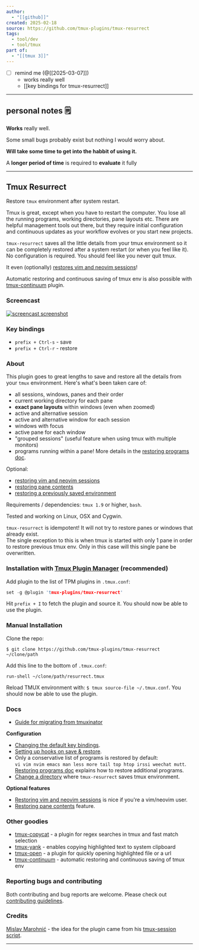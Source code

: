 ```yaml
---
author:
  - "[[github]]"
created: 2025-02-18
source: https://github.com/tmux-plugins/tmux-resurrect
tags:
  - tool/dev
  - tool/tmux
part of:
  - "[[tmux 3]]"
---
```

- [ ] remind me (@[[2025-03-07]])
	- works really well
	- [[key bindings for tmux-resurrect]]
___
## personal notes 🗒

**Works** really well. 

Some small bugs probably exist but nothing I would worry about.

**Will take some time to get into the habbit of using it.**

A **longer period of time** is required to **evaluate** it fully

___
## Tmux Resurrect

Restore `tmux` environment after system restart.

Tmux is great, except when you have to restart the computer. You lose all the running programs, working directories, pane layouts etc. There are helpful management tools out there, but they require initial configuration and continuous updates as your workflow evolves or you start new projects.

`tmux-resurrect` saves all the little details from your tmux environment so it can be completely restored after a system restart (or when you feel like it). No configuration is required. You should feel like you never quit tmux.

It even (optionally) [restores vim and neovim sessions](https://github.com/tmux-plugins/tmux-resurrect/blob/master/docs/restoring_vim_and_neovim_sessions.md)!

Automatic restoring and continuous saving of tmux env is also possible with [tmux-continuum](https://github.com/tmux-plugins/tmux-continuum) plugin.

### Screencast

[![screencast screenshot](https://github.com/tmux-plugins/tmux-resurrect/raw/master/video/screencast_img.png)](https://vimeo.com/104763018)

### Key bindings

- `prefix + Ctrl-s` - save
- `prefix + Ctrl-r` - restore

### About

This plugin goes to great lengths to save and restore all the details from your `tmux` environment. Here's what's been taken care of:

- all sessions, windows, panes and their order
- current working directory for each pane
- **exact pane layouts** within windows (even when zoomed)
- active and alternative session
- active and alternative window for each session
- windows with focus
- active pane for each window
- "grouped sessions" (useful feature when using tmux with multiple monitors)
- programs running within a pane! More details in the [restoring programs doc](https://github.com/tmux-plugins/tmux-resurrect/blob/master/docs/restoring_programs.md).

Optional:

- [restoring vim and neovim sessions](https://github.com/tmux-plugins/tmux-resurrect/blob/master/docs/restoring_vim_and_neovim_sessions.md)
- [restoring pane contents](https://github.com/tmux-plugins/tmux-resurrect/blob/master/docs/restoring_pane_contents.md)
- [restoring a previously saved environment](https://github.com/tmux-plugins/tmux-resurrect/blob/master/docs/restoring_previously_saved_environment.md)

Requirements / dependencies: `tmux 1.9` or higher, `bash`.

Tested and working on Linux, OSX and Cygwin.

`tmux-resurrect` is idempotent! It will not try to restore panes or windows that already exist.  
The single exception to this is when tmux is started with only 1 pane in order to restore previous tmux env. Only in this case will this single pane be overwritten.

### Installation with [Tmux Plugin Manager](https://github.com/tmux-plugins/tpm) (recommended)

Add plugin to the list of TPM plugins in `.tmux.conf`:

```c
set -g @plugin 'tmux-plugins/tmux-resurrect'
```

Hit `prefix + I` to fetch the plugin and source it. You should now be able to use the plugin.

### Manual Installation

Clone the repo:

```
$ git clone https://github.com/tmux-plugins/tmux-resurrect ~/clone/path
```

Add this line to the bottom of `.tmux.conf`:

```
run-shell ~/clone/path/resurrect.tmux
```

Reload TMUX environment with: `$ tmux source-file ~/.tmux.conf`. You should now be able to use the plugin.

### Docs

- [Guide for migrating from tmuxinator](https://github.com/tmux-plugins/tmux-resurrect/blob/master/docs/migrating_from_tmuxinator.md)

**Configuration**

- [Changing the default key bindings](https://github.com/tmux-plugins/tmux-resurrect/blob/master/docs/custom_key_bindings.md).
- [Setting up hooks on save & restore](https://github.com/tmux-plugins/tmux-resurrect/blob/master/docs/hooks.md).
- Only a conservative list of programs is restored by default:  
`vi vim nvim emacs man less more tail top htop irssi weechat mutt`.  
[Restoring programs doc](https://github.com/tmux-plugins/tmux-resurrect/blob/master/docs/restoring_programs.md) explains how to restore additional programs.
- [Change a directory](https://github.com/tmux-plugins/tmux-resurrect/blob/master/docs/save_dir.md) where `tmux-resurrect` saves tmux environment.

**Optional features**

- [Restoring vim and neovim sessions](https://github.com/tmux-plugins/tmux-resurrect/blob/master/docs/restoring_vim_and_neovim_sessions.md) is nice if you're a vim/neovim user.
- [Restoring pane contents](https://github.com/tmux-plugins/tmux-resurrect/blob/master/docs/restoring_pane_contents.md) feature.

### Other goodies

- [tmux-copycat](https://github.com/tmux-plugins/tmux-copycat) - a plugin for regex searches in tmux and fast match selection
- [tmux-yank](https://github.com/tmux-plugins/tmux-yank) - enables copying highlighted text to system clipboard
- [tmux-open](https://github.com/tmux-plugins/tmux-open) - a plugin for quickly opening highlighted file or a url
- [tmux-continuum](https://github.com/tmux-plugins/tmux-continuum) - automatic restoring and continuous saving of tmux env

### Reporting bugs and contributing

Both contributing and bug reports are welcome. Please check out [contributing guidelines](https://github.com/tmux-plugins/tmux-resurrect/blob/master/CONTRIBUTING.md).

### Credits

[Mislav Marohnić](https://github.com/mislav) - the idea for the plugin came from his [tmux-session script](https://github.com/mislav/dotfiles/blob/2036b5e03fb430bbcbc340689d63328abaa28876/bin/tmux-session).

___
